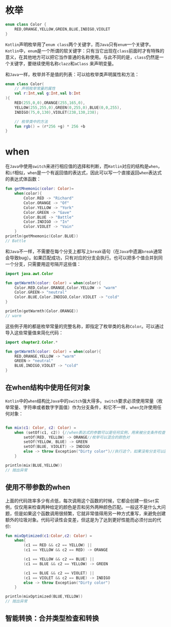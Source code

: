 # 枚举
```kotlin
enum class Color {
    RED,ORANGE,YELLOW,GREEN,BLUE,INDIGO,VIOLET
}
```

`Kotlin`声明枚举用了`enum class`两个关键字，而`Java`只有`enum`一个关键字。`Kotlin`中，`enum`是一个所谓的软关键字：只有当它出现在`class`前面时才有特殊的意义，在其他地方可以把它当作普通的名称使用。与此不同的是，`class`仍然是一个关键字，要继续使用名称`clazz`和`aClass` 来声明变量。

和`Java`一样，枚举并不是值的列表：可以给枚举类声明属性和方法：
```kotlin
enum class Color(
    // 声明枚举常量的属性
    val r:Int,val g:Int,val b:Int
){
    RED(255,0,0),ORANGE(255,165,0),
    YELLOW(255,255,0),GREEN(0,255,0),BLUE(0,0,255),
    INDIGO(75,0,130),VIOLET(238,130,238);

    // 枚举类中的方法
    fun rgb() = (r*256 +g) * 256 +b
}
```

# when
在`Java`中使用`switch`来进行相应值的选择和判断，而`Kotlin`对应的结构是`when`，和`if`相似，`when`是一个有返回值的表达式，因此可以写一个直接返回`when`表达式的表达式体函数：
```kotlin
fun getMnemonic(color: Color)=
    when(color){
        Color.RED -> "Richard"
        Color.ORANGE -> "Of"
        Color.YELLOW -> "York"
        Color.GREEN -> "Gave"
        Color.BLUE -> "Battle"
        Color.INDIGO -> "In"
        Color.VIOLET -> "Vain"
    }
println(getMnemonic(Color.BLUE))
// Battle
```

和`Java`不一样，不需要在每个分支上都写上`break`语句（在`Java`中遗漏`break`通常会导致bug）。如果匹配成功，只有对应的分支会执行。也可以把多个值合并到同一个分支，只需要用逗号隔开这些值：
```kotlin
import java.awt.Color

fun getWarmth(color: Color) = when(color){
    Color.RED,Color.ORANGE,Color.YELLOW -> "warm"
    Color.GREEN-> "neutral"
    Color.BLUE,Color.INDIGO,Color.VIOLET -> "cold"
}

println(getWarmth(Color.ORANGE))
// warm
```

这些例子用的都是枚举常量的完整名称，即指定了枚举类的名称`Color`。可以通过导入这些常量值来简化代码：
```kotlin
import chapter2.Color.*

fun getWarmth(color: Color) = when(color){
    RED,ORANGE,YELLOW -> "warm"
    GREEN-> "neutral"
    BLUE,INDIGO,VIOLET -> "cold"
}
```

## 在when结构中使用任何对象
`Kotlin`中的`when`结构比`Java`中的`switch`强大得多。`switch`要求必须使用常量（枚举常量、字符串或者数字字面值）作为分支条件，和它不一样，`when`允许使用任何对象：
```kotlin

fun mix(c1: Color, c2: Color) =
    when (setOf(c1, c2)) {//when表达式的参数可以是任何实例，用来被分支条件检查
        setOf(RED, YELLOW) -> ORANGE//枚举可以混合的颜色对
        setOf(YELLOW, BLUE) -> GREEN
        setOf(BLUE, VIOLET) -> INDIGO
        else -> throw Exception("Dirty color")//执行这个，如果没有分支可以匹配
    }

println(mix(BLUE,YELLOW))
// 抛出异常
```

## 使用不带参数的when
上面的代码效率多少有点低，每次调用这个函数的时候，它都会创建一些`Set`实例，仅仅用来检查两种给定的颜色是否和另外两种颜色匹配。一般这不是什么大问题，但是如果这个函数调用很频繁，它就非常值得用另一种方式重写，来避免创建额外的垃圾对象。代码可读性会变差，但这是为了达到更好性能而必须付出的代价:
```kotlin
fun mixOptimized(c1:Color,c2: Color) = 
    when{
        (c1 == RED && c2 == YELLOW) || 
        (c1 == YELLOW && c2 == RED) -> ORANGE

        (c1 == YELLOW && c2 == BLUE) || 
        (c1 == BLUE && c2 == YELLOW) -> GREEN

        (c1 == BLUE && c2 == VIOLET) || 
        (c1 == VIOLET && c2 == BLUE) -> INDIGO
        else -> throw Exception("Dirty color")
    }

println(mixOptimized(BLUE,YELLOW))
// 抛出异常
```

## 智能转换：合并类型检查和转换

